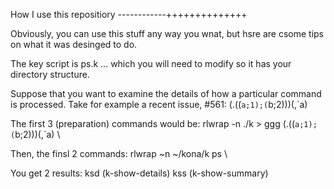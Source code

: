 

How I use this repositiory
------------++++++++++++++

Obviously, you can use this stuff any way you wnat, but hsre are csome tips on what it was desinged to do.

The key script is ps.k ...  which you will need to modify so it has your directory structure.

Suppose that you want to examine the details of how a particular command is processed.
Take for example a recent issue, #561:
(.((`a;1);(`b;2)))(,`a)

The first 3 (preparation) commands would be:
	rlwrap -n ./k > ggg
	(.((`a;1);(`b;2)))(,`a)
	\\

Then, the finsl 2 commands:
	rlwrap ~n ~/kona/k ps
	\\

You get 2 results:
	ksd	(k-show-details)
	kss	(k-show-summary)



